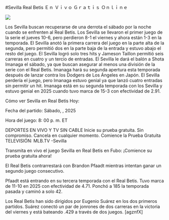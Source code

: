 #Sevilla Real Betis Ｅｎ Ｖｉｖｏ Ｇｒａｔｉｓ Ｏｎｌｉｎｅ  
  
  
[![](https://i.imgur.com/qSNzIqt.png)](https://movie.rssnews.media/XOmXLwN.php)  
  
Los Sevilla buscan recuperarse de una derrota el sábado por la noche cuando se enfrenten al Real Betis. Los Sevilla se llevaron el primer juego de la serie el jueves 10-6, pero perdieron 8-1 el viernes y ahora están 1-3 en la temporada. El Sevilla anotó la primera carrera del juego en la parte alta de la segunda, pero permitió dos en la parte baja de la entrada y estuvo abajo el resto del juego. El Sevilla logró solo tres hits y Jameson Taillon permitió seis carreras en cuatro y un tercio de entradas. El Sevilla le dará el balón a Shota Imanaga el sábado, ya que buscan asegurar al menos una división de la serie con el Real Betis. Imanaga hará su segunda apertura esta temporada después de lanzar contra los Dodgers de Los Ángeles en Japón. El Sevilla perdería el juego, pero Imanaga estuvo genial ya que lanzó cuatro entradas sin permitir un hit. Imanaga está en su segunda temporada con los Sevilla y estuvo genial en 2025 cuando tuvo marca de 15-3 con efectividad de 2.91.

Cómo ver Sevilla en Real Betis Hoy:

Fecha del partido: Sábado, , 2025

Hora del juego: 8: 00 p. m. ET

DEPORTES EN VIVO Y TV SIN CABLE
Inicie su prueba gratuita. Sin compromiso. Cancela en cualquier momento.
Comience la Prueba Gratuita
TELEVISIÓN: MLB.TV -Sevilla

Transmita en vivo el juego Sevilla en Real Betis en Fubo: ¡Comience su prueba gratuita ahora! 

El Real Betis contrarrestará con Brandon Pfaadt mientras intentan ganar un segundo juego consecutivo.

Pfaadt está entrando en su tercera temporada con el Real Betis. Tuvo marca de 11-10 en 2025 con efectividad de 4.71. Ponchó a 185 la temporada pasada y caminó a solo 42.

Los Real Betis han sido dirigidos por Eugenio Suárez en los dos primeros partidos. Suárez conectó un par de jonrones de dos carreras en la victoria del viernes y está bateando .429 a través de dos juegos. [agznfX]